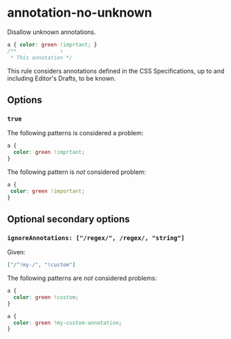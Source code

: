 # annotation-no-unknown

Disallow unknown annotations.

<!-- prettier-ignore -->
```css
a { color: green !imprtant; }
/**              ↑
 * This annotation */
```

This rule considers annotations defined in the CSS Specifications, up to and including Editor's Drafts, to be known.

## Options

### `true`

The following patterns is considered a problem:

<!-- prettier-ignore -->
```css
a {
  color: green !imprtant;
}
```

The following pattern is _not_ considered problem:

<!-- prettier-ignore -->
```css
a {
 color: green !important;
}
```

## Optional secondary options

### `ignoreAnnotations: ["/regex/", /regex/, "string"]`

Given:

```json
["/^!my-/", "!custom"]
```

The following patterns are _not_ considered problems:

<!-- prettier-ignore -->
```css
a {
  color: green !custom;
}
```

<!-- prettier-ignore -->
```css
a {
  color: green !my-custom-annotation;
}
```

